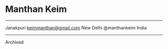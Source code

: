 Manthan Keim
============

-------------------     ----------------------------
Janakpuri                        keimmanthan@gmail.com
New Delhi                          @manthankeim
India                           
-------------------     ----------------------------

Archived

